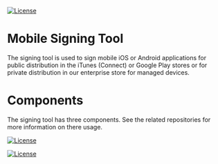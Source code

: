 [![License](https://img.shields.io/badge/License-Apache%202.0-blue.svg)](LICENSE)

# Mobile Signing Tool

The signing tool is used to sign mobile iOS or Android applications for public distribution in the iTunes (Connect) or Google Play stores or for private distribution in our enterprise store for managed devices.

# Components

The signing tool has three components. See the related repositories for more information on there usage.

[![License](https://github.com/bcgov/devhub-signing-api)](API)

[![License](https://github.com/bcgov/devhub-signing-agent)](Agent)
